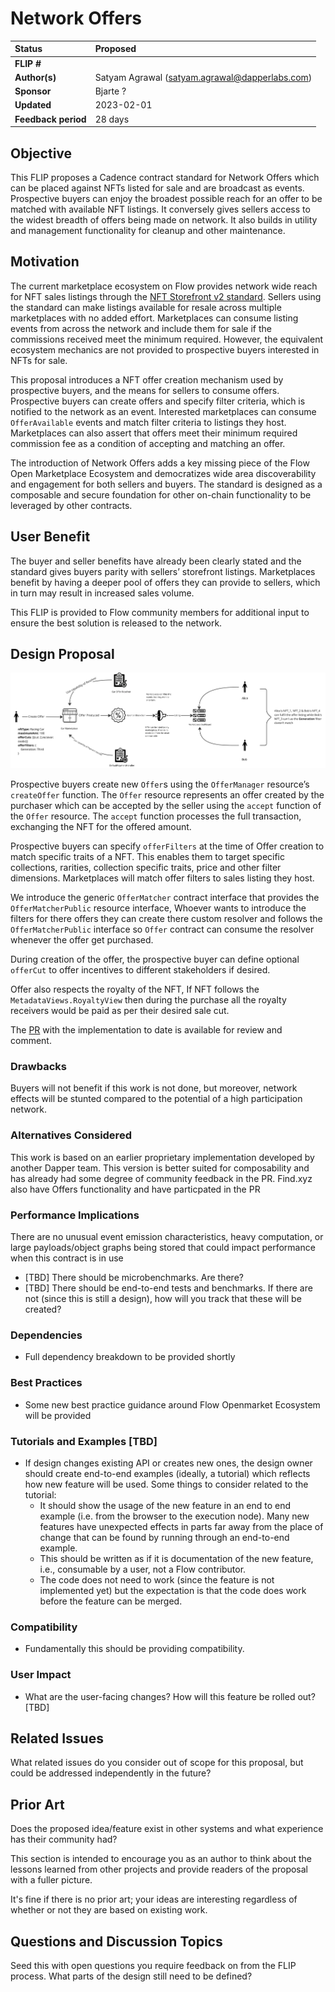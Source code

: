 # Network Offers

| Status              | Proposed                                       |
|:--------------------|:-----------------------------------------------|
| **FLIP #**          |                                                |
| **Author(s)**       | Satyam Agrawal (satyam.agrawal@dapperlabs.com) |
| **Sponsor**         | Bjarte ?                                       |
| **Updated**         | 2023-02-01                                     |
| **Feedback period** | 28 days                                        |

## Objective

This FLIP proposes a Cadence contract standard for Network Offers which can be placed 
against NFTs listed for sale and are broadcast as events. Prospective buyers can enjoy 
the broadest possible reach for an offer to be matched with available NFT listings. It 
conversely gives sellers access to the widest breadth of offers being made on network. 
It also builds in utility and management functionality for cleanup and other maintenance.

## Motivation

The current marketplace ecosystem on Flow provides network wide reach for NFT sales
listings through the [NFT Storefront v2 standard](https://github.com/onflow/nft-storefront).
Sellers using the standard can make listings available for resale across multiple
marketplaces with no added effort. Marketplaces can consume listing events from across
the network and include them for sale if the commissions received meet the minimum
required. However, the equivalent ecosystem mechanics are not provided to prospective
buyers interested in NFTs for sale.

This proposal introduces a NFT offer creation mechanism used by prospective buyers,
and the means for sellers to consume offers. Prospective buyers can create offers and
specify filter criteria, which is notified to the network as an event. Interested 
marketplaces can consume `OfferAvailable` events and match filter criteria to listings 
they host. Marketplaces can also assert that offers meet their minimum required 
commission fee as a condition of accepting and matching an offer.

The introduction of Network Offers adds a key missing piece of the Flow Open Marketplace
Ecosystem and democratizes wide area discoverability and engagement for both sellers and
buyers. The standard is designed as a composable and secure foundation for other on-chain
functionality to be leveraged by other contracts.

## User Benefit

The buyer and seller benefits have already been clearly stated and the standard gives
buyers parity with sellers’ storefront listings. Marketplaces benefit by having a deeper
pool of offers they can provide to sellers, which in turn may result in increased 
sales volume.

This FLIP is provided to Flow community
members for additional input to ensure the best solution is released to the
network.

## Design Proposal
![](20230201-network-offers/offers-system-view.png)

Prospective buyers create new `Offer`s using the `OfferManager` resource’s 
`createOffer` function. The `Offer` resource represents an offer created by the 
purchaser which can be accepted by the seller using the `accept` function of the 
`Offer` resource. The `accept` function processes the full transaction, exchanging 
the NFT for the offered amount.

Prospective buyers can specify `offerFilters` at the time of Offer creation to match
specific traits of a NFT. This enables them to target specific collections, rarities,
collection specific traits, price and other filter dimensions. Marketplaces will 
match offer filters to sales listing they host.

We introduce the generic `OfferMatcher` contract interface that provides the 
`OfferMatcherPublic` resource interface, Whoever wants to introduce the filters 
for there offers they can create there custom resolver and follows the 
`OfferMatcherPublic` interface so `Offer` contract can consume the resolver 
whenever the offer get purchased.

During creation of the offer, the prospective buyer can define optional `offerCut`
to offer incentives to different stakeholders if desired.

Offer also respects the royalty of the NFT, If NFT follows the 
`MetadataViews.RoyaltyView` then during the purchase all the royalty receivers 
would be paid as per their desired sale cut.

The [PR](https://github.com/onflow/Offers/pull/1) with the implementation to date
is available for review and comment.

### Drawbacks

Buyers will not benefit if this work is not done, but moreover, network effects
will be stunted compared to the potential of a high participation network. 

### Alternatives Considered

This work is based on an earlier proprietary implementation developed by another
Dapper team. This version is better suited for composability and has already had 
some degree of community feedback in the PR. Find.xyz also have Offers 
functionality and have particpated in the PR

### Performance Implications

There are no unusual event emission characteristics, heavy computation, or large 
payloads/object graphs being stored that could impact performance when this contract 
is in use

* [TBD] There should be microbenchmarks. Are there?
* [TBD] There should be end-to-end tests and benchmarks. If there are not 
(since this is still a design), how will you track that these will be created?

### Dependencies

* Full dependency breakdown to be provided shortly


### Best Practices

 * Some new best practice guidance around Flow Openmarket Ecosystem will be provided

### Tutorials and Examples [TBD]

* If design changes existing API or creates new ones, the design owner should create 
end-to-end examples (ideally, a tutorial) which reflects how new feature will be used. 
Some things to consider related to the tutorial:
    - It should show the usage of the new feature in an end to end example 
    (i.e. from the browser to the execution node). 
    Many new features have unexpected effects in parts far away from the place of 
    change that can be found by running through an end-to-end example.
    - This should be written as if it is documentation of the new feature, 
    i.e., consumable by a user, not a Flow contributor. 
    - The code does not need to work (since the feature is not implemented yet) 
    but the expectation is that the code does work before the feature can be merged. 

### Compatibility 

* Fundamentally this should be providing compatibility.

### User Impact

* What are the user-facing changes? How will this feature be rolled out?
 [TBD]

## Related Issues

What related issues do you consider out of scope for this proposal, 
but could be addressed independently in the future?

## Prior Art

Does the proposed idea/feature exist in other systems and 
what experience has their community had?

This section is intended to encourage you as an author to think about the 
lessons learned from other projects and provide readers of the proposal 
with a fuller picture.

It's fine if there is no prior art; your ideas are interesting regardless of 
whether or not they are based on existing work.

## Questions and Discussion Topics

Seed this with open questions you require feedback on from the FLIP process. 
What parts of the design still need to be defined?
